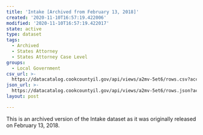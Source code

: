 ```yaml
---
title: 'Intake [Archived from February 13, 2018]'
created: '2020-11-10T16:57:19.422006'
modified: '2020-11-10T16:57:19.422017'
state: active
type: dataset
tags:
  - Archived
  - States Attorney
  - States Attorney Case Level
groups:
  - Local Government
csv_url: >-
  https://datacatalog.cookcountyil.gov/api/views/a2mv-5et6/rows.csv?accessType=DOWNLOAD
json_url: >-
  https://datacatalog.cookcountyil.gov/api/views/a2mv-5et6/rows.json?accessType=DOWNLOAD
layout: post

---
```

This is an archived version of the Intake dataset as it was originally released on February 13, 2018.
